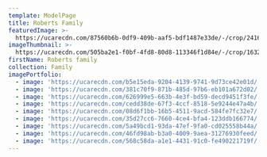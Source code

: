 ```yaml
---
template: ModelPage
title: Roberts Family
featuredImage: >-
  https://ucarecdn.com/87560b6b-0df9-409b-aaf5-bdf1487e33de/-/crop/2416x834/0,436/-/preview/
imageThumbnail: >-
  https://ucarecdn.com/505ba2e1-f0bf-4fd8-80d8-113346f1d84e/-/crop/1632x1794/0,450/-/preview/
firstName: Roberts family
collection: Family
imagePortfolio:
  - image: 'https://ucarecdn.com/b5e15eda-9204-4139-9741-9d73ce42e01d/'
  - image: 'https://ucarecdn.com/381c70f9-871b-485d-97b6-eb101a672d02/'
  - image: 'https://ucarecdn.com/626999e5-663b-4e3f-bd59-decd9451f3fe/'
  - image: 'https://ucarecdn.com/cedd38de-67f3-4ccf-8518-5e9244e47a4b/'
  - image: 'https://ucarecdn.com/08d6f1bb-16b5-4511-9acd-584fe7fc32e7/'
  - image: 'https://ucarecdn.com/35d27cc6-7660-4ce4-bfa4-123ddb166774/'
  - image: 'https://ucarecdn.com/5a49bcd1-93da-47ef-9fa0-cd025558b44a/'
  - image: 'https://ucarecdn.com/46fd98ab-b3a0-4009-9aea-31276930feed/'
  - image: 'https://ucarecdn.com/568c58da-a1e1-4431-91c0-fe490221719f/'
---
```


